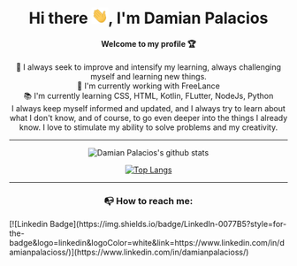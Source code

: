 <h1 align="center">Hi there <img src="https://raw.githubusercontent.com/ABSphreak/ABSphreak/master/gifs/Hi.gif" width="30px">, I'm Damian Palacios</h1>

<h4 align="center"> Welcome to my profile 🏆 </h4>

<p align="center">
🚀 I always seek to improve and intensify my learning, always challenging myself and learning new things.<br>
🧠 I'm currently working with FreeLance<br>
📚 I'm currently learning CSS, HTML, Kotlin, FLutter, NodeJs, Python<br>
I always keep myself informed and updated, and I always try to learn about what I don't know, and of course, to go even deeper into the things I already know. I love to stimulate my ability to solve problems and my creativity.
</p>

 ---

   <div align="center">

![Damian Palacios's github stats](https://github-readme-stats.vercel.app/api?username=Palacios-OPTIMOS&show_icons=true&theme=dark)

[![Top Langs](https://github-readme-stats.vercel.app/api/top-langs/?username=Palacios-OPTIMOS&theme=dark)](https://github.com/felipecastrosales/github-readme-stats)

   </div>

---
 <h3 align="center"> 📭 How to reach me:</h3>
   
   <div aling="center">
  [![Linkedin Badge](https://img.shields.io/badge/LinkedIn-0077B5?style=for-the-badge&logo=linkedin&logoColor=white&link=https://www.linkedin.com/in/damianpalacioss/)](https://www.linkedin.com/in/damianpalacioss/)

  
